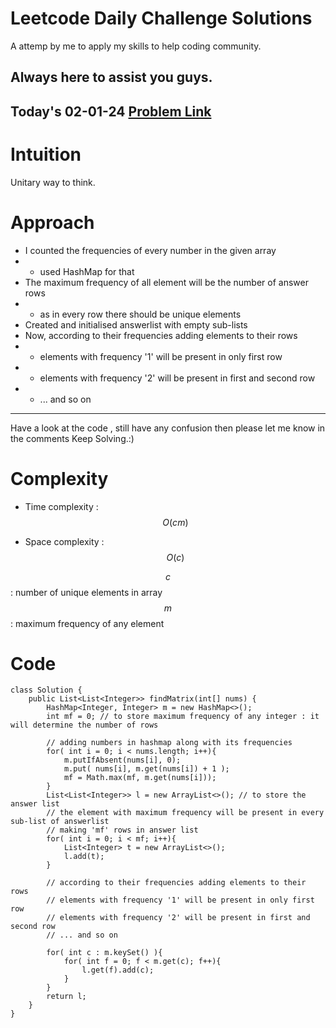 # Leetcode Daily Challenge Solutions

A attemp by me to apply my skills to help coding community.

## Always here to assist you guys.

## Today's 02-01-24 [Problem Link](https://leetcode.com/problems/convert-an-array-into-a-2d-array-with-conditions/solutions/4490329/daily-02-01-24/)

# Intuition
<!-- Describe your first thoughts on how to solve this problem. -->
Unitary way to think.

# Approach
<!-- Describe your approach to solving the problem. -->
- I counted the frequencies of every number in the given array
- - used HashMap for that
- The maximum frequency of all element will be the number of answer rows
- - as in every row there should be unique elements
- Created and initialised answerlist with empty sub-lists
- Now, according to their frequencies adding elements to their rows
- - elements with frequency '1' will be present in only first row
- - elements with frequency '2' will be present in first and second row
- - ... and so on
---
Have a look at the code , still have any confusion then please let me know in the comments
Keep Solving.:)


# Complexity
- Time complexity : $$O(cm)$$
<!-- Add your time complexity here, e.g. $$O(n)$$ -->

- Space complexity : $$O(c)$$
<!-- Add your space complexity here, e.g. $$O(n)$$ -->
$$c$$ : number of unique elements in array
$$m$$ : maximum frequency of any element

# Code
```
class Solution {
    public List<List<Integer>> findMatrix(int[] nums) {
        HashMap<Integer, Integer> m = new HashMap<>();
        int mf = 0; // to store maximum frequency of any integer : it will determine the number of rows
    
        // adding numbers in hashmap along with its frequencies
        for( int i = 0; i < nums.length; i++){
            m.putIfAbsent(nums[i], 0);
            m.put( nums[i], m.get(nums[i]) + 1 );
            mf = Math.max(mf, m.get(nums[i]));
        }
        List<List<Integer>> l = new ArrayList<>(); // to store the answer list
        // the element with maximum frequency will be present in every sub-list of answerlist
        // making 'mf' rows in answer list
        for( int i = 0; i < mf; i++){              
            List<Integer> t = new ArrayList<>();
            l.add(t);
        }
        
        // according to their frequencies adding elements to their rows
        // elements with frequency '1' will be present in only first row
        // elements with frequency '2' will be present in first and second row
        // ... and so on

        for( int c : m.keySet() ){
            for( int f = 0; f < m.get(c); f++){
                l.get(f).add(c);
            }
        }
        return l;
    }
}
```
